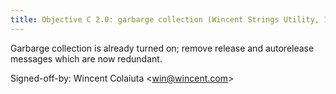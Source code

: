 ```yaml
---
title: Objective C 2.0: garbarge collection (Wincent Strings Utility, 1de2729)
---
```


Garbarge collection is already turned on; remove release and autorelease messages which are now redundant.

Signed-off-by: Wincent Colaiuta &lt;win@wincent.com&gt;
